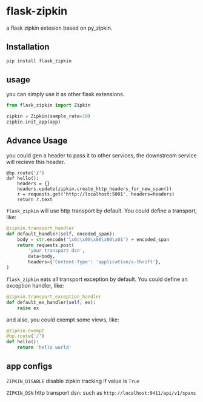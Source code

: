 # flask-zipkin

a flask zipkin extesion based on py_zipkin.

## Installation

```bash
pip install flask_zipkin
```

## usage

you can simply use it as other flask extensions.

```python
from flask_zipkin import Zipkin

zipkin = Zipkin(sample_rate=10)
zipkin.init_app(app)
```

## Advance Usage

you could gen a header to pass it to other services, the downstream service will recieve this header.

```
@bp.route('/')
def hello():
    headers = {}
    headers.update(zipkin.create_http_headers_for_new_span())
    r = requests.get('http://localhost:5001', headers=headers)
    return r.text
```



`flask_zipkin` will use http transport by default. You could define a transport, like:

```python
@zipkin.transport_handler
def default_handler(self, encoded_span):
    body = str.encode('\x0c\x00\x00\x00\x01') + encoded_span
    return requests.post(
		'your transport dsn',
        data=body,
        headers={'Content-Type': 'application/x-thrift'},
)
```


`flask_zipkin` eats all transport exception by default. You could define an exception handler, like:

```python
@zipkin.transport_exception_handler
def default_ex_handler(self, ex):
    raise ex
```

and also, you could exempt some views, like:

```python
@zipkin.exempt
@bp.route('/')
def hello():
    return 'hello world'
```

## app configs

`ZIPKIN_DISABLE`  disable zipkin tracking if value is `True`

`ZIPKIN_DSN`  http transport dsn: such as `http://localhost:9411/api/v1/spans`
